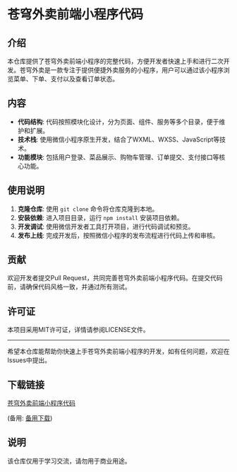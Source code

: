# 苍穹外卖前端小程序代码

## 介绍

本仓库提供了苍穹外卖前端小程序的完整代码，方便开发者快速上手和进行二次开发。苍穹外卖是一款专注于提供便捷外卖服务的小程序，用户可以通过该小程序浏览菜单、下单、支付以及查看订单状态。

## 内容

- **代码结构**: 代码按照模块化设计，分为页面、组件、服务等多个目录，便于维护和扩展。
- **技术栈**: 使用微信小程序原生开发，结合了WXML、WXSS、JavaScript等技术。
- **功能模块**: 包括用户登录、菜品展示、购物车管理、订单提交、支付接口等核心功能。

## 使用说明

1. **克隆仓库**: 使用 `git clone` 命令将仓库克隆到本地。
2. **安装依赖**: 进入项目目录，运行 `npm install` 安装项目依赖。
3. **开发调试**: 使用微信开发者工具打开项目，进行代码调试和预览。
4. **发布上线**: 完成开发后，按照微信小程序的发布流程进行代码上传和审核。

## 贡献

欢迎开发者提交Pull Request，共同完善苍穹外卖前端小程序代码。在提交代码前，请确保代码风格一致，并通过所有测试。

## 许可证

本项目采用MIT许可证，详情请参阅LICENSE文件。

---

希望本仓库能帮助你快速上手苍穹外卖前端小程序的开发，如有任何问题，欢迎在Issues中提出。

## 下载链接
[苍穹外卖前端小程序代码](https://pan.quark.cn/s/ad411d820358) 

(备用: [备用下载](https://pan.baidu.com/s/1Ew0ai75PQf6kA91o87HvVw?pwd=1234))

## 说明

该仓库仅用于学习交流，请勿用于商业用途。
